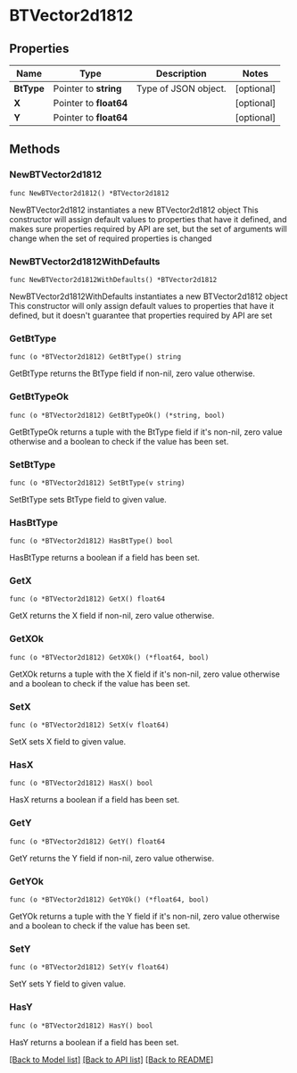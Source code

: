# BTVector2d1812

## Properties

Name | Type | Description | Notes
------------ | ------------- | ------------- | -------------
**BtType** | Pointer to **string** | Type of JSON object. | [optional] 
**X** | Pointer to **float64** |  | [optional] 
**Y** | Pointer to **float64** |  | [optional] 

## Methods

### NewBTVector2d1812

`func NewBTVector2d1812() *BTVector2d1812`

NewBTVector2d1812 instantiates a new BTVector2d1812 object
This constructor will assign default values to properties that have it defined,
and makes sure properties required by API are set, but the set of arguments
will change when the set of required properties is changed

### NewBTVector2d1812WithDefaults

`func NewBTVector2d1812WithDefaults() *BTVector2d1812`

NewBTVector2d1812WithDefaults instantiates a new BTVector2d1812 object
This constructor will only assign default values to properties that have it defined,
but it doesn't guarantee that properties required by API are set

### GetBtType

`func (o *BTVector2d1812) GetBtType() string`

GetBtType returns the BtType field if non-nil, zero value otherwise.

### GetBtTypeOk

`func (o *BTVector2d1812) GetBtTypeOk() (*string, bool)`

GetBtTypeOk returns a tuple with the BtType field if it's non-nil, zero value otherwise
and a boolean to check if the value has been set.

### SetBtType

`func (o *BTVector2d1812) SetBtType(v string)`

SetBtType sets BtType field to given value.

### HasBtType

`func (o *BTVector2d1812) HasBtType() bool`

HasBtType returns a boolean if a field has been set.

### GetX

`func (o *BTVector2d1812) GetX() float64`

GetX returns the X field if non-nil, zero value otherwise.

### GetXOk

`func (o *BTVector2d1812) GetXOk() (*float64, bool)`

GetXOk returns a tuple with the X field if it's non-nil, zero value otherwise
and a boolean to check if the value has been set.

### SetX

`func (o *BTVector2d1812) SetX(v float64)`

SetX sets X field to given value.

### HasX

`func (o *BTVector2d1812) HasX() bool`

HasX returns a boolean if a field has been set.

### GetY

`func (o *BTVector2d1812) GetY() float64`

GetY returns the Y field if non-nil, zero value otherwise.

### GetYOk

`func (o *BTVector2d1812) GetYOk() (*float64, bool)`

GetYOk returns a tuple with the Y field if it's non-nil, zero value otherwise
and a boolean to check if the value has been set.

### SetY

`func (o *BTVector2d1812) SetY(v float64)`

SetY sets Y field to given value.

### HasY

`func (o *BTVector2d1812) HasY() bool`

HasY returns a boolean if a field has been set.


[[Back to Model list]](../README.md#documentation-for-models) [[Back to API list]](../README.md#documentation-for-api-endpoints) [[Back to README]](../README.md)


